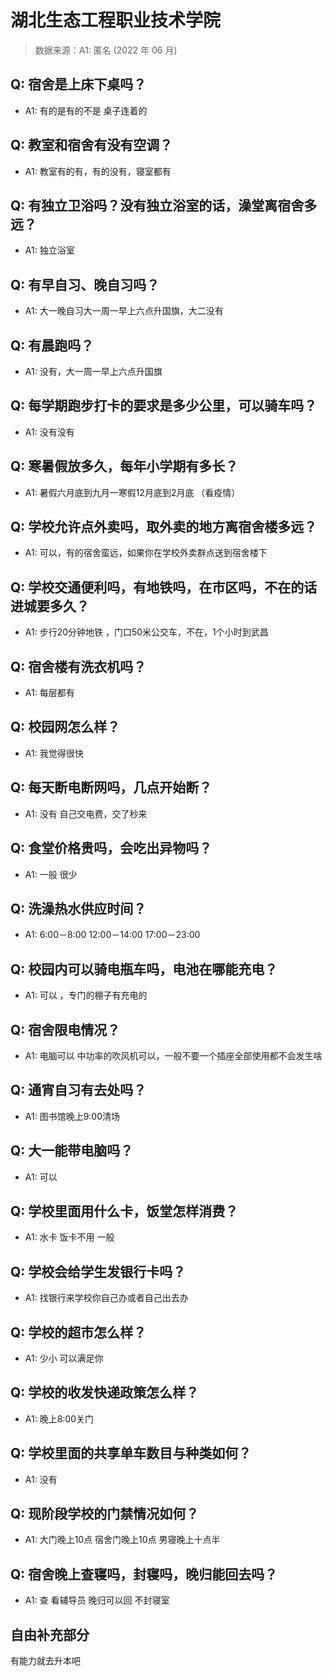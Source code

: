 # 湖北生态工程职业技术学院

> 数据来源：A1: 匿名 (2022 年 06 月)

## Q: 宿舍是上床下桌吗？

- A1: 有的是有的不是 桌子连着的

## Q: 教室和宿舍有没有空调？

- A1: 教室有的有，有的没有，寝室都有

## Q: 有独立卫浴吗？没有独立浴室的话，澡堂离宿舍多远？

- A1: 独立浴室

## Q: 有早自习、晚自习吗？

- A1: 大一晚自习大一周一早上六点升国旗，大二没有

## Q: 有晨跑吗？

- A1: 没有，大一周一早上六点升国旗

## Q: 每学期跑步打卡的要求是多少公里，可以骑车吗？

- A1: 没有没有

## Q: 寒暑假放多久，每年小学期有多长？

- A1: 暑假六月底到九月一寒假12月底到2月底 （看疫情）

## Q: 学校允许点外卖吗，取外卖的地方离宿舍楼多远？

- A1: 可以，有的宿舍蛮远，如果你在学校外卖群点送到宿舍楼下

## Q: 学校交通便利吗，有地铁吗，在市区吗，不在的话进城要多久？

- A1: 步行20分钟地铁 ，门口50米公交车，不在，1个小时到武昌

## Q: 宿舍楼有洗衣机吗？

- A1: 每层都有

## Q: 校园网怎么样？

- A1: 我觉得很快

## Q: 每天断电断网吗，几点开始断？

- A1: 没有  自己交电费，交了秒来

## Q: 食堂价格贵吗，会吃出异物吗？

- A1: 一般 很少

## Q: 洗澡热水供应时间？

- A1: 6:00－8:00  12:00－14:00 17:00－23:00

## Q: 校园内可以骑电瓶车吗，电池在哪能充电？

- A1: 可以 ，专门的棚子有充电的

## Q: 宿舍限电情况？

- A1: 电脑可以  中功率的吹风机可以，一般不要一个插座全部使用都不会发生啥

## Q: 通宵自习有去处吗？

- A1: 图书馆晚上9:00清场

## Q: 大一能带电脑吗？

- A1: 可以

## Q: 学校里面用什么卡，饭堂怎样消费？

- A1: 水卡    饭卡不用 一般

## Q: 学校会给学生发银行卡吗？

- A1: 找银行来学校你自己办或者自己出去办

## Q: 学校的超市怎么样？

- A1: 少小 可以满足你

## Q: 学校的收发快递政策怎么样？

- A1: 晚上8:00关门

## Q: 学校里面的共享单车数目与种类如何？

- A1: 没有

## Q: 现阶段学校的门禁情况如何？

- A1: 大门晚上10点 宿舍门晚上10点 男寝晚上十点半

## Q: 宿舍晚上查寝吗，封寝吗，晚归能回去吗？

- A1: 查 看辅导员  晚归可以回  不封寝室

## 自由补充部分

有能力就去升本吧